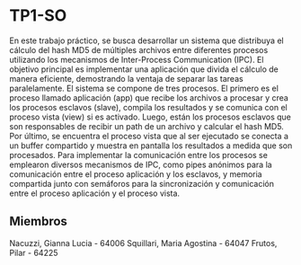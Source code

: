 # TP1-SO
En este trabajo práctico, se busca desarrollar un sistema que distribuya el cálculo del hash MD5 de múltiples archivos entre diferentes procesos utilizando los mecanismos de Inter-Process Communication (IPC). El objetivo principal es implementar una aplicación que divida el cálculo de manera eficiente, demostrando la ventaja de separar las tareas paralelamente.
El sistema se compone de tres procesos. El primero es el proceso llamado aplicación (app) que recibe los archivos a procesar y crea los procesos esclavos (slave), compila los resultados y se comunica con el proceso vista (view) si es activado. Luego, están los procesos esclavos que son responsables de recibir un path de un archivo y calcular el hash MD5. Por último, se encuentra el proceso vista que al ser ejecutado se conecta a un buffer compartido y muestra en pantalla los resultados a medida que son procesados.
Para implementar la comunicación entre los procesos se emplearon diversos mecanismos de IPC, como pipes anónimos para la comunicación entre el proceso aplicación y los esclavos, y memoria compartida junto con semáforos para la sincronización y comunicación entre el proceso aplicación y el proceso vista.

## Miembros
Nacuzzi, Gianna Lucia - 64006
Squillari, Maria Agostina - 64047
Frutos, Pilar - 64225